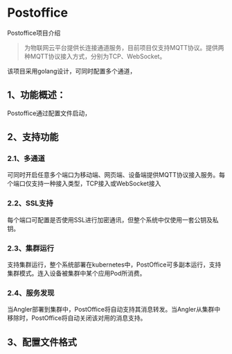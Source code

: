# Postoffice
Postoffice项目介绍

>为物联网云平台提供长连接通道服务，目前项目仅支持MQTT协议。提供两种MQTT协议接入方式，分别为TCP、WebSocket。

该项目采用golang设计，可同时配置多个通道，
## 1、功能概述：

Postoffice通过配置文件启动，

## 2、支持功能
### 2.1、多通道
可同时开启任意多个端口为移动端、网页端、设备端提供MQTT协议接入服务。每个端口仅支持一种接入类型，TCP接入或WebSocket接入

### 2.2、SSL支持
每个端口可配置是否使用SSL进行加密通讯，但整个系统中仅使用一套公钥及私钥。

### 2.3、集群运行
支持集群运行，整个系统部署在kubernetes中，PostOffice可多副本运行，支持集群模式。连入设备被集群中某个应用Pod所消费。

### 2.4、服务发现
当Angler部署到集群中，PostOffice将自动支持其消息转发。当Angler从集群中移除时，PostOffice将自动关闭该对用的消息支持。

## 3、配置文件格式

